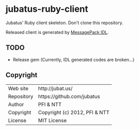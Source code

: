 jubatus-ruby-client
===================

Jubatus' Ruby client skeleton. Don't clone this repository.

Released client is generated by [MessagePack IDL](https://github.com/msgpack/msgpack-haskell/tree/master/msgpack-idl).

## TODO

- Release gem (Currently, IDL generated codes are broken...)

## Copyright

<table>
  <tr>
    <td>Web site</td><td>http://jubat.us/</td>
  </tr>
  <tr>
    <td>Repository</td><td>https://github.com/jubatus</td>
  </tr>
  <tr>
    <td>Author</td><td>PFI & NTT</td>
  </tr>
  <tr>
    <td>Copyright</td><td>Copyright (c) 2012, PFI & NTT</td>
  </tr>
  <tr>
    <td>License</td><td>MIT License</td>
  </tr>
</table>
